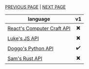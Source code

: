 [PREVIOUS PAGE](explanation.md) | [NEXT PAGE](endpoints.md)

| language                                                                                             |            v1            |
| ---------------------------------------------------------------------------------------------------- | :----------------------: |
| [React's Computer Craft API](https://github.com/Reactified/rpm/blob/main/packages/ccash-api/api.lua) | :heavy_multiplication_x: |
| [Luke's JS API](https://github.com/LukeeeeBennett/ccash-client-js)                                   | :heavy_multiplication_x: |
| [Doggo's Python API](https://github.com/FearlessDoggo21/CCashPythonClient)                           |    :heavy_check_mark:    |
| [Sam's Rust API](https://git.stboyden.com/STBoyden/ccash-rs)                                         | :heavy_multiplication_x: |
